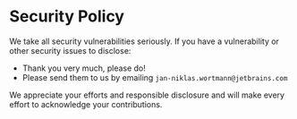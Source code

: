 # Security Policy

We take all security vulnerabilities seriously.
If you have a vulnerability or other security issues to disclose:

- Thank you very much, please do!
- Please send them to us by emailing `jan-niklas.wortmann@jetbrains.com`

We appreciate your efforts and responsible disclosure and will make every effort to acknowledge your contributions.
